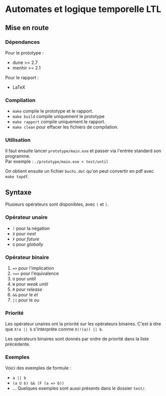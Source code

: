 # Automates et logique temporelle LTL
## Mise en route
### Dépendances
Pour le prototype :
- dune >= 2.7
- menhir >= 2.1

Pour le rapport :
- LaTeX

### Compilation
- `make` compile le prototype et le rapport.
- `make build` compile uniquement le prototype
- `make rapport` compile uniquement le rapport.
- `make clean` pour effacer les fichiers de compilation.

### Utilisation
Il faut ensuite lancer `prototype/main.exe` et passer via l'entrée standard son programme.  
Par exemple : `./prototype/main.exe < test/until`

On obtient ensuite un fichier `buchi.dot` qu'on peut convertir en pdf avec `make topdf`.


## Syntaxe
Plusieurs opérateurs sont disponibles, avec `(` et `)`.

### Opérateur unaire
- `!` pour la négation
- `X` pour *next*
- `F` pour *future*
- `G` pour *globally*

### Opérateur binaire
1. `=>` pour l'implication
2. `<=>` pour l'équivalence
3. `U` pour *until*
4. `W` pour *weak until*
5. `R` pour *release*
6. `&&` pour le *et*
7. `||` pour le *ou*



### Priorité
Les opérateur unaires ont la priorité sur les opérateurs binaires.
C'est à dire que `X!a || b` s'interprète comme `X(!(a)) || b`.

Les opérateurs binaires sont donnés par ordre de priorité dans la liste précédente.
### Exemples
Voici des exemples de formule :
- `a || b`
- `(a U b) && (F (a => b))`
- ...
Quelques exemples sont aussi présents dans le dossier `test/`.